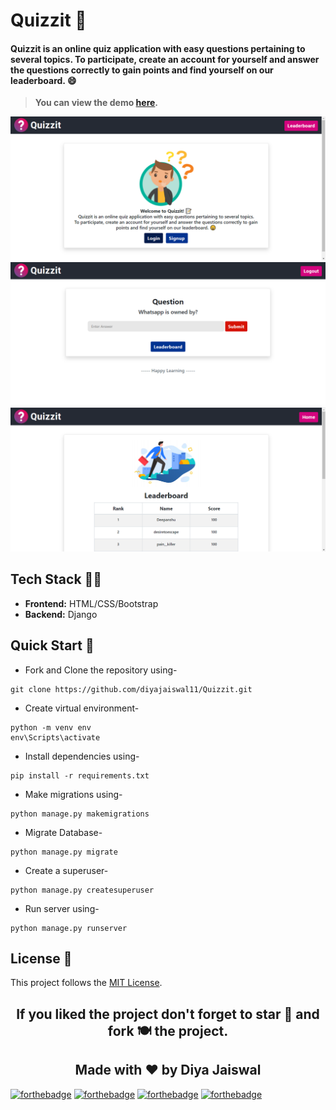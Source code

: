 # Quizzit 📝
#### Quizzit is an online quiz application with easy questions pertaining to several topics. To participate, create an account for yourself and answer the questions correctly to gain points and find yourself on our leaderboard. 😄
> **You can view the demo [here](http://quizzitdiyajaiswal11.pythonanywhere.com/).**

![](screenshots/3.png)
![](screenshots/2.png)
![](screenshots/1.png)

## Tech Stack 👨‍💻
- **Frontend:** HTML/CSS/Bootstrap
- **Backend:** Django


## Quick Start 💫

- Fork and Clone the repository using-
```
git clone https://github.com/diyajaiswal11/Quizzit.git
```
- Create virtual environment-
```
python -m venv env
env\Scripts\activate
```
- Install dependencies using-
```
pip install -r requirements.txt
```
- Make migrations using-
```
python manage.py makemigrations
```
- Migrate Database-
```
python manage.py migrate
```
- Create a superuser-
```
python manage.py createsuperuser
```
- Run server using-
```
python manage.py runserver
```

## License 📖 
This project follows the [MIT License](https://choosealicense.com/licenses/mit/).

<h2 align="center">If you liked the project don't forget to star 🌟 and fork 🍽 the project. </h2>
<h2 align="center">Made with ❤ by Diya Jaiswal</h2>

[![forthebadge](https://forthebadge.com/images/badges/built-by-developers.svg)](https://forthebadge.com)
[![forthebadge](https://forthebadge.com/images/badges/uses-git.svg)](https://forthebadge.com)
[![forthebadge](https://forthebadge.com/images/badges/built-with-love.svg)](https://forthebadge.com)
[![forthebadge](https://forthebadge.com/images/badges/made-with-python.svg)](https://forthebadge.com)


